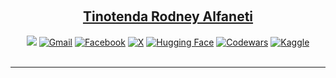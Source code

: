 
<br><h2 align="center"><a href="https://github.com/tinotenda-alfaneti">Tinotenda Rodney Alfaneti</a> </h2>
<p align="center">
<a href="https://www.linkedin.com/in/tinotenda-rodney-alfaneti/"><img src="https://img.shields.io/badge/LinkedIn-%230077B5.svg?&style=for-the-badge&logo=linkedin&logoColor=white" ></a>  
<a href="mailto:tinotendaalfaneti18@gmail.com"><img src="https://img.shields.io/badge/Gmail-D14836?style=for-the-badge&amp;logo=gmail&amp;logoColor=white" alt="Gmail"></a>
<a href="https://www.facebook.com/th3atarist"><img src="https://img.shields.io/badge/Facebook-%231877F2.svg?&style=for-the-badge&logo=facebook&logoColor=white" alt="Facebook"></a>
<a href="https://twitter.com/rodney_alfaneti"><img src="https://img.shields.io/badge/X(Twitter)-%23000000.svg?&style=for-the-badge&logo=Twitter&logoColor=white" alt="X"></a>
<a href="https://huggingface.co/muAtarist"><img src="https://img.shields.io/badge/HuggingFace-%23FFDD55.svg?&style=for-the-badge&logo=huggingface&logoColor=black" alt="Hugging Face"></a>
<a href="https://www.codewars.com/users/b_atah"><img src="https://img.shields.io/badge/Codewars-B1361E?style=for-the-badge&logo=codewars&logoColor=white" alt="Codewars"></a>
<a href="https://www.kaggle.com/rodneyatarist"><img src="https://img.shields.io/badge/Kaggle-%23056DAE.svg?&style=for-the-badge&logo=kaggle&logoColor=white" alt="Kaggle"></a>
<br>
<br>
</p>
<hr>

  
